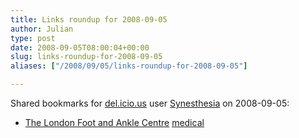 ```yaml
---
title: Links roundup for 2008-09-05
author: Julian
type: post
date: 2008-09-05T08:00:04+00:00
slug: links-roundup-for-2008-09-05 
aliases: ["/2008/09/05/links-roundup-for-2008-09-05"]

---
```

Shared bookmarks for [del.icio.us][1] user [Synesthesia][2] on 2008-09-05:

  * [The London Foot and Ankle Centre][3] 
    [medical][4] </li> </ul>

 [1]: https://del.icio.us/
 [2]: https://del.icio.us/synesthesia
 [3]: https://www.londonfootandanklecentre.co.uk/index.php
 [4]: https://del.icio.us/synesthesia/medical
